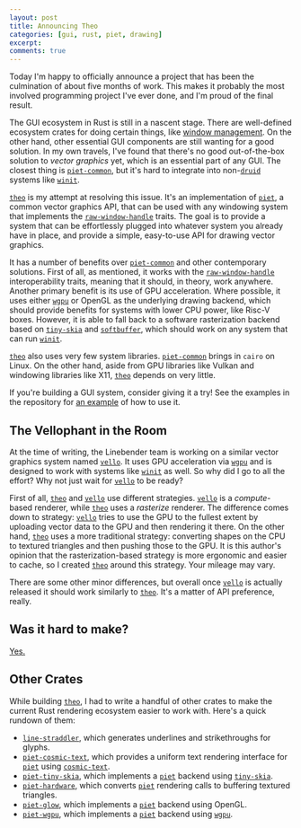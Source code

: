 ```yaml
---
layout: post
title: Announcing Theo
categories: [gui, rust, piet, drawing]
excerpt:
comments: true
---
```


Today I'm happy to officially announce a project that has been the culmination of about five months of work. This makes it probably the most involved programming project I've ever done, and I'm proud of the final result.

The GUI ecosystem in Rust is still in a nascent stage. There are well-defined ecosystem crates for doing certain things, like [window management](`winit`). On the other hand, other essential GUI components are still wanting for a good solution. In my own travels, I've found that there's no good out-of-the-box solution to *vector graphics* yet, which is an essential part of any GUI. The closest thing is [`piet-common`], but it's hard to integrate into non-[`druid`] systems like [`winit`].

[`theo`] is my attempt at resolving this issue. It's an implementation of [`piet`], a common vector graphics API, that can be used with any windowing system that implements the [`raw-window-handle`] traits. The goal is to provide a system that can be effortlessly plugged into whatever system you already have in place, and provide a simple, easy-to-use API for drawing vector graphics.

It has a number of benefits over [`piet-common`] and other contemporary solutions. First of all, as mentioned, it works with the [`raw-window-handle`] interoperability traits, meaning that it should, in theory, work anywhere. Another primary benefit is its use of GPU acceleration. Where possible, it uses either [`wgpu`] or OpenGL as the underlying drawing backend, which should provide benefits for systems with lower CPU power, like Risc-V boxes. However, it is able to fall back to a software rasterization backend based on [`tiny-skia`] and [`softbuffer`], which should work on any system that can run [`winit`].

[`theo`] also uses very few system libraries. [`piet-common`] brings in `cairo` on Linux. On the other hand, aside from GPU libraries like Vulkan and windowing libraries like X11, [`theo`] depends on very little.

If you're building a GUI system, consider giving it a try! See the examples in the repository for [an example](https://github.com/notgull/theo/blob/main/examples/winit.rs) of how to use it.

## The Vellophant in the Room

At the time of writing, the Linebender team is working on a similar vector graphics system named [`vello`]. It uses GPU acceleration via [`wgpu`] and is designed to work with systems like [`winit`] as well. So why did I go to all the effort? Why not just wait for [`vello`] to be ready?

First of all, [`theo`] and [`vello`] use different strategies. [`vello`] is a *compute*-based renderer, while [`theo`] uses a *rasterize* renderer. The difference comes down to strategy: [`vello`] tries to use the GPU to the fullest extent by uploading vector data to the GPU and then rendering it there. On the other hand, [`theo`] uses a more traditional strategy: converting shapes on the CPU to textured triangles and then pushing those to the GPU. It is this author's opinion that the rasterization-based strategy is more ergonomic and easier to cache, so I created [`theo`] around this strategy. Your mileage may vary.

There are some other minor differences, but overall once [`vello`] is actually released it should work similarly to [`theo`]. It's a matter of API preference, really.

## Was it hard to make?

[Yes.](/quest-for-piet)

## Other Crates

While building [`theo`], I had to write a handful of other crates to make the current Rust rendering ecosystem easier to work with. Here's a quick rundown of them:

- [`line-straddler`], which generates underlines and strikethroughs for glyphs.
- [`piet-cosmic-text`], which provides a uniform text rendering interface for [`piet`] using [`cosmic-text`].
- [`piet-tiny-skia`], which implements a [`piet`] backend using [`tiny-skia`].
- [`piet-hardware`], which converts [`piet`] rendering calls to buffering textured triangles.
- [`piet-glow`], which implements a [`piet`] backend using OpenGL.
- [`piet-wgpu`], which implements a [`piet`] backend using [`wgpu`].

[`line-straddler`]: https://crates.io/crates/line-straddler
[`piet-tiny-skia`]: https://crates.io/crates/piet-tiny-skia
[`piet-hardware`]: https://crates.io/crates/piet-hardware
[`piet-glow`]: https://crates.io/crates/piet-glow
[`piet-wgpu`]: https://crates.io/crates/piet-wgpu
[`winit`]: https://crates.io/crates/winit
[`theo`]: https://crates.io/crates/theo
[`piet`]: https://crates.io/crates/piet
[`piet-common`]: https://crates.io/crates/piet-common
[`druid`]: https://crates.io/crates/druid
[`raw-window-handle`]: https://crates.io/crates/raw-window-handle
[`wgpu`]: https://crates.io/crates/wgpu
[`tiny-skia`]: https://crates.io/crates/tiny-skia
[`softbuffer`]: https://crates.io/crates/softbuffer
[`vello`]: https://github.com/linebender/vello
[`piet-cosmic-text`]: https://crates.io/crates/piet-cosmic-text
[`cosmic-text`]: https://crates.io/crates/cosmic-text
